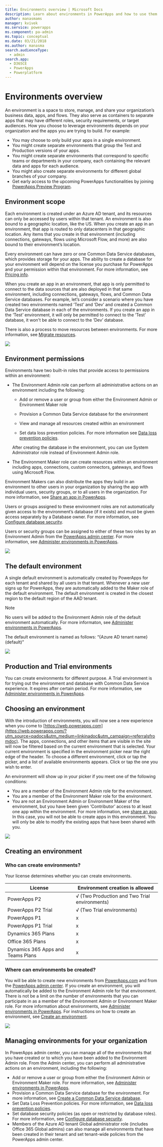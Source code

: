```yaml
---
title: Environments overview | Microsoft Docs
description: Learn about environments in PowerApps and how to use them
author: manasmams
manager: kvivek
ms.service: powerapps
ms.component: pa-admin
ms.topic: conceptual
ms.date: 03/21/2018
ms.author: manasma
search.audienceType: 
  - admin
search.app: 
  - D365CE
  - PowerApps
  - Powerplatform
---
```


# Environments overview
An environment is a space to store, manage, and share your organization’s business data, apps, and flows. They also serve as containers to separate apps that may have different roles, security requirements, or target audiences. How you choose to leverage environments depends on your organization and the apps you are trying to build. For example:

* You may choose to only build your apps in a single environment.
* You might create separate environments that group the Test and Production versions of your apps.
* You might create separate environments that correspond to specific teams or departments in your company, each containing the relevant data and apps for each audience.
* You might also create separate environments for different global branches of your company.  
* Get early access to the upcoming PowerApps functionalities by joining [PowerApps Preview Program](preview-environment.md).

## Environment scope
Each environment is created under an Azure AD tenant, and its resources can only be accessed by users within that tenant. An environment is also bound to a geographic location, like the US. When you create an app in an environment, that app is routed to only datacenters in that geographic location. Any items that you create in that environment (including connections, gateways, flows using Microsoft Flow, and more) are also bound to their environment’s location.

Every environment can have zero or one Common Data Service databases, which provides storage for your apps. The ability to create a database for your environment will depend on the license you purchase for PowerApps and your permission within that environment. For more information, see [Pricing info](pricing-billing-skus.md).

When you create an app in an environment, that app is only permitted to connect to the data sources that are also deployed in that same environment, including connections, gateways, flows, and Common Data Service databases.  For example, let’s consider a scenario where you have created two environments named ‘Test’ and ‘Dev’ and created a Common Data Service database in each of the environments. If you create an app in the ‘Test’ environment, it will only be permitted to connect to the ‘Test’ database, it won't be able to connect to the ‘Dev’ database.

There is also a process to move resources between environments. For more information, see [Migrate resources](environment-and-tenant-migration.md).

![](./media/environments-overview/Environments.png)

## Environment permissions
Environments have two built-in roles that provide access to permissions within an environment:

* The Environment Admin role can perform all administrative actions on an environment including the following:

    * Add or remove a user or group from either the Environment Admin or Environment Maker role

    * Provision a Common Data Service database for the environment

    * View and manage all resources created within an environment

    * Set data loss prevention policies. For more information see [Data loss prevention policies](prevent-data-loss.md).

    After creating the database in the environment, you can use System Administrator role instead of Environment Admin role.

* The Environment Maker role can create resources within an environment including apps, connections, custom connectors, gateways, and flows using Microsoft Flow.

Environment Makers can also distribute the apps they build in an environment to other users in your organization by sharing the app with individual users, security groups, or to all users in the organization. For more information, see [Share an app in PowerApps](../maker/canvas-apps/share-app.md).

Users or groups assigned to these environment roles are not automatically given access to the environment’s database (if it exists) and must be given access separately by a Database owner. For more information, see [Configure database security](database-security.md).

Users or security groups can be assigned to either of these two roles by an Environment Admin from the [PowerApps admin center][1]. For more information, see [Administer environments in PowerApps](environments-administration.md).

![](./media/environments-overview/EnvironmentRoles.png)

## The default environment
A single default environment is automatically created by PowerApps for each tenant and shared by all users in that tenant. Whenever a new user signs up for PowerApps, they are automatically added to the Maker role of the default environment. The default environment is created in the closest region to the default region of the AAD tenant.

> [!NOTE]
> No users will be added to the Environment Admin role of the default environment automatically. For more informaton, see [Administer environments in PowerApps](environments-administration.md).
>
>

The default environment is named as follows: “{Azure AD tenant name} (default)”

![](./media/environments-overview/DefaultEnvironment.png)

## Production and Trial environments
You can create environments for different purpose. A Trial environment is for trying out the environment and database with Common Data Service experience. It expires after certain period. For more information, see [Administer environments in PowerApps](environments-administration.md).

## Choosing an environment
With the introduction of environments, you will now see a new experience when you come to [https://web.powerapps.com](https://web.powerapps.com/?utm_source=padocs&utm_medium=linkinadoc&utm_campaign=referralsfromdoc).  The apps, connections, and other items that are visible in the site will now be filtered based on the current environment that is selected.  Your current environment is specified in the environment picker near the right edge of the header. To choose a different environment, click or tap the picker, and a list of available environments appears. Click or tap the one you wish to enter.

An environment will show up in your picker if you meet one of the following conditions:

* You are a member of the Environment Admin role for the environment.
* You are a member of the Environment Maker role for the environment.
* You are not an Environment Admin or Environment Maker of the environment, but you have been given ‘Contributor’ access to at least one app within the environment. For more information, see [share an app](../maker/canvas-apps/share-app.md). In this case, you will not be able to create apps in this environment. You will only be able to modify the existing apps that have been shared with you.

![](./media/environments-overview/EnvironmentPicker.png)

## Creating an environment
### Who can create environments?
Your license determines whether you can create environments.

| License | Environment creation is allowed |
| --- | --- |
| PowerApps P2 |√ (Two Production and Two Trial environments)|
| PowerApps P2 Trial |√ (Two Trial environments)|
| PowerApps P1 |x |
| PowerApps P1 Trial |x |
| Dynamics 365 Plans |x |
| Office 365 Plans |x |
| Dynamics 365 Apps and Teams Plans |x |


### Where can environments be created?
You will be able to create new environments from [PowerApps.com][2] and from the [PowerApps admin center][1]. If you create an environment, you will automatically be added to the Environment Admin role for that environment. There is not be a limit on the number of environments that you can participate in as a member of the Environment Admin or Environment Maker role. For more information about environments, see [Administer environments in PowerApps](environments-administration.md). For instructions on how to create an environment, see [Create an environment](create-environment.md).

![](./media/environments-overview/CreateEnvironmentDialog-New.png)


## Managing environments for your organization
In PowerApps admin center,  you can manage all of the environments that you have created or to which you have been added to the Environment Admin role. From the Admin center, you can perform all administrative actions on an environment, including the following:

* Add or remove a user or group from either the Environment Admin or Environment Maker role.  For more information, see [Administer environments in PowerApps](environments-administration.md).
* Provision a Common Data Service database for the environment. For more information, see [Create a Common Data Service database](create-database.md).
* Set Data Loss Prevention policies. For more information, see [Data loss prevention policies](prevent-data-loss.md).
* Set database security policies (as open or restricted by database roles). For more information, see [Configure database security](database-security.md).
* Members of the Azure AD tenant Global administrator role (includes Office 365 Global admins) can also manage all environments that have been created in their tenant and set tenant-wide policies from the PowerApps admin center.

<!--Reference links in article-->
[1]: https://admin.powerapps.com
[2]: https://web.powerapps.com
[3]: https://aka.ms/cdspreviewtoga
